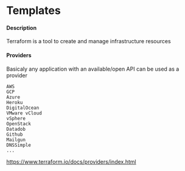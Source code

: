 # Templates
#### Description
Terraform is a tool to create and manage infrastructure resources


#### Providers
Basicaly any application with an available/open API can be used as a provider

```
AWS
GCP
Azure
Heroku
DigitalOcean
VMware vCloud
vSphere
OpenStack
Datadob
Github
Mailgun
DNSSimple
...
```

https://www.terraform.io/docs/providers/index.html
